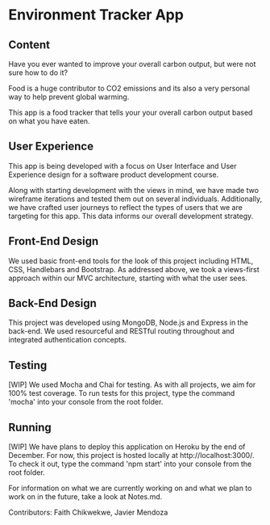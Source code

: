 # Environment Tracker App

## Content
Have you ever wanted to improve your overall carbon output, but were not sure how to do it?

Food is a huge contributor to CO2 emissions and its also a very personal way to help prevent global warming.

This app is a food tracker that tells your your overall carbon output based on what you have eaten.

## User Experience
This app is being developed with a focus on User Interface and User Experience design for a software product development course.

Along with starting development with the views in mind, we have made two wireframe iterations and tested them out on several individuals. Additionally, we have crafted user journeys to reflect the types of users that we are targeting for this app. This data informs our overall development strategy.

## Front-End Design
We used basic front-end tools for the look of this project including HTML, CSS, Handlebars and Bootstrap. As addressed above, we took a views-first approach within our MVC architecture, starting with what the user sees. 

## Back-End Design
This project was developed using MongoDB, Node.js and Express in the back-end. We used resourceful and RESTful routing throughout and integrated authentication concepts.

## Testing
[WIP] We used Mocha and Chai for testing. As with all projects, we aim for 100% test coverage. To run tests for this project, type the command 'mocha' into your console from the root folder.

## Running
[WIP] We have plans to deploy this application on Heroku by the end of December. For now, this project is hosted locally at http://localhost:3000/. To check it out, type the command 'npm start' into your console from the root folder.

For information on what we are currently working on and what we plan to work on in the future, take a look at Notes.md.

Contributors: Faith Chikwekwe, Javier Mendoza
